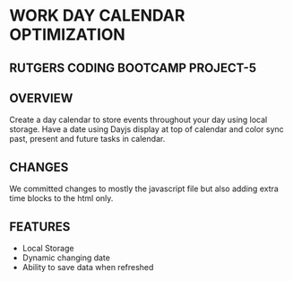 # WORK DAY CALENDAR OPTIMIZATION 

## RUTGERS CODING BOOTCAMP PROJECT-5

## OVERVIEW 
Create a day calendar to store events throughout your day using local storage. Have a date using Dayjs display at top of calendar and color sync past, present and future tasks in calendar.

## CHANGES
We committed changes to mostly the javascript file but also adding extra time blocks to the html only.

## FEATURES
- Local Storage
- Dynamic changing date 
- Ability to save data when refreshed

